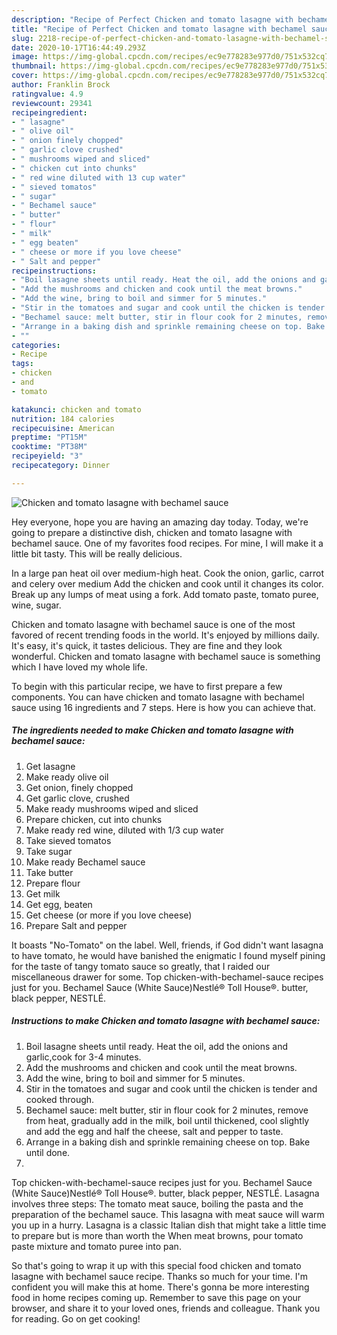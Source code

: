```yaml
---
description: "Recipe of Perfect Chicken and tomato lasagne with bechamel sauce"
title: "Recipe of Perfect Chicken and tomato lasagne with bechamel sauce"
slug: 2218-recipe-of-perfect-chicken-and-tomato-lasagne-with-bechamel-sauce
date: 2020-10-17T16:44:49.293Z
image: https://img-global.cpcdn.com/recipes/ec9e778283e977d0/751x532cq70/chicken-and-tomato-lasagne-with-bechamel-sauce-recipe-main-photo.jpg
thumbnail: https://img-global.cpcdn.com/recipes/ec9e778283e977d0/751x532cq70/chicken-and-tomato-lasagne-with-bechamel-sauce-recipe-main-photo.jpg
cover: https://img-global.cpcdn.com/recipes/ec9e778283e977d0/751x532cq70/chicken-and-tomato-lasagne-with-bechamel-sauce-recipe-main-photo.jpg
author: Franklin Brock
ratingvalue: 4.9
reviewcount: 29341
recipeingredient:
- " lasagne"
- " olive oil"
- " onion finely chopped"
- " garlic clove crushed"
- " mushrooms wiped and sliced"
- " chicken cut into chunks"
- " red wine diluted with 13 cup water"
- " sieved tomatos"
- " sugar"
- " Bechamel sauce"
- " butter"
- " flour"
- " milk"
- " egg beaten"
- " cheese or more if you love cheese"
- " Salt and pepper"
recipeinstructions:
- "Boil lasagne sheets until ready. Heat the oil, add the onions and garlic,cook for 3-4 minutes."
- "Add the mushrooms and chicken and cook until the meat browns."
- "Add the wine, bring to boil and simmer for 5 minutes."
- "Stir in the tomatoes and sugar and cook until the chicken is tender and cooked through."
- "Bechamel sauce: melt butter, stir in flour cook for 2 minutes, remove from heat, gradually add in the milk, boil until thickened, cool slightly and add the egg and half the cheese, salt and pepper to taste."
- "Arrange in a baking dish and sprinkle remaining cheese on top. Bake until done."
- ""
categories:
- Recipe
tags:
- chicken
- and
- tomato

katakunci: chicken and tomato 
nutrition: 184 calories
recipecuisine: American
preptime: "PT15M"
cooktime: "PT38M"
recipeyield: "3"
recipecategory: Dinner

---
```



![Chicken and tomato lasagne with bechamel sauce](https://img-global.cpcdn.com/recipes/ec9e778283e977d0/751x532cq70/chicken-and-tomato-lasagne-with-bechamel-sauce-recipe-main-photo.jpg)

Hey everyone, hope you are having an amazing day today. Today, we're going to prepare a distinctive dish, chicken and tomato lasagne with bechamel sauce. One of my favorites food recipes. For mine, I will make it a little bit tasty. This will be really delicious.

In a large pan heat oil over medium-high heat. Cook the onion, garlic, carrot and celery over medium Add the chicken and cook until it changes its color. Break up any lumps of meat using a fork. Add tomato paste, tomato puree, wine, sugar.

Chicken and tomato lasagne with bechamel sauce is one of the most favored of recent trending foods in the world. It's enjoyed by millions daily. It's easy, it's quick, it tastes delicious. They are fine and they look wonderful. Chicken and tomato lasagne with bechamel sauce is something which I have loved my whole life.


To begin with this particular recipe, we have to first prepare a few components. You can have chicken and tomato lasagne with bechamel sauce using 16 ingredients and 7 steps. Here is how you can achieve that.

<!--inarticleads1-->

##### The ingredients needed to make Chicken and tomato lasagne with bechamel sauce:

1. Get  lasagne
1. Make ready  olive oil
1. Get  onion, finely chopped
1. Get  garlic clove, crushed
1. Make ready  mushrooms wiped and sliced
1. Prepare  chicken, cut into chunks
1. Make ready  red wine, diluted with 1/3 cup water
1. Take  sieved tomatos
1. Take  sugar
1. Make ready  Bechamel sauce
1. Take  butter
1. Prepare  flour
1. Get  milk
1. Get  egg, beaten
1. Get  cheese (or more if you love cheese)
1. Prepare  Salt and pepper


It boasts &#34;No-Tomato&#34; on the label. Well, friends, if God didn&#39;t want lasagna to have tomato, he would have banished the enigmatic I found myself pining for the taste of tangy tomato sauce so greatly, that I raided our miscellaneous drawer for some. Top chicken-with-bechamel-sauce recipes just for you. Bechamel Sauce (White Sauce)Nestlé® Toll House®. butter, black pepper, NESTLÉ. 

<!--inarticleads2-->

##### Instructions to make Chicken and tomato lasagne with bechamel sauce:

1. Boil lasagne sheets until ready. Heat the oil, add the onions and garlic,cook for 3-4 minutes.
1. Add the mushrooms and chicken and cook until the meat browns.
1. Add the wine, bring to boil and simmer for 5 minutes.
1. Stir in the tomatoes and sugar and cook until the chicken is tender and cooked through.
1. Bechamel sauce: melt butter, stir in flour cook for 2 minutes, remove from heat, gradually add in the milk, boil until thickened, cool slightly and add the egg and half the cheese, salt and pepper to taste.
1. Arrange in a baking dish and sprinkle remaining cheese on top. Bake until done.
1. 


Top chicken-with-bechamel-sauce recipes just for you. Bechamel Sauce (White Sauce)Nestlé® Toll House®. butter, black pepper, NESTLÉ. Lasagna involves three steps: The tomato meat sauce, boiling the pasta and the preparation of the bechamel sauce. This lasagna with meat sauce will warm you up in a hurry. Lasagna is a classic Italian dish that might take a little time to prepare but is more than worth the When meat browns, pour tomato paste mixture and tomato puree into pan. 

So that's going to wrap it up with this special food chicken and tomato lasagne with bechamel sauce recipe. Thanks so much for your time. I'm confident you will make this at home. There's gonna be more interesting food in home recipes coming up. Remember to save this page on your browser, and share it to your loved ones, friends and colleague. Thank you for reading. Go on get cooking!
